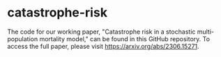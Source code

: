 # catastrophe-risk
The code for our working paper, "Catastrophe risk in a stochastic multi-population mortality model," can be found in this GitHub repository. To access the full paper, please visit https://arxiv.org/abs/2306.15271.
